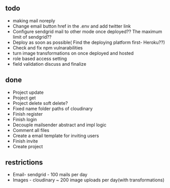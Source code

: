 ## todo
- making mail noreply
- Change email button href in the .env and add twitter link
- Configure sendgrid mail to other mode once deployed?? The maximum limit of sendgrid??
- Deploy as soon as possible( Find the deploying platform first- Heroku??)
- Check and fix npm vulnarabilities
- turn image transformations on once deployed and hosted
- role based access setting
- field validation discuss and finalize

## done
- Project update
- Project get
- Project delete soft delete?
- Fixed name folder paths of cloudinary
- Finish register
- Finish login
- Decouple mailsender abstract and impl logic
- Comment all files
- Create a email template for inviting users
- Finish invite
- Create project

## restrictions
- Email- sendgrid - 100 mails per day
- Images - cloudinary ~ 200 image uploads per day(with transformations)

